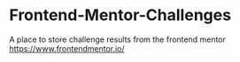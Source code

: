 # Frontend-Mentor-Challenges
A place to store challenge results from the frontend mentor
<https://www.frontendmentor.io/>
